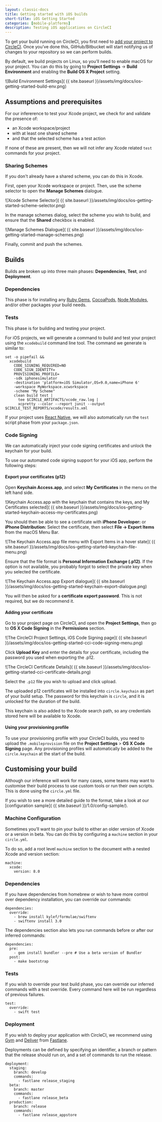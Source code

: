 ```yaml
---
layout: classic-docs
title: Getting started with iOS builds
short-title: iOS Getting Started
categories: [mobile-platforms]
description: Testing iOS applications on CircleCI
---
```


To get your build running on CircleCI, you first need to [add your project to CircleCI](https://circleci.com/projects). Once you’ve done this, GitHub/Bitbucket will start notifying us of changes to your repository so we can perform builds.

By default, we build projects on Linux, so you’ll need to enable macOS for your project. You can do this by going to **Project Settings** -> **Build Environment** and enabling the **Build OS X Project** setting.

![Build Environment Settings](  {{ site.baseurl }}/assets/img/docs/ios-getting-started-build-env.png)

## Assumptions and prerequisites

For our infererence to test your Xcode project, we check for and validate the presence of:

- an Xcode workspace/project
- with at least one shared scheme
- and that the selected scheme has a test action

If none of these are present, then we will not infer any Xcode related `test` commands for your project.

### Sharing Schemes

If you don't already have a shared scheme, you can do this in Xcode.

First, open your Xcode workspace or project. Then, use the scheme selector to open the **Manage Schemes** dialogue.

![Xcode Scheme Selector](  {{ site.baseurl }}/assets/img/docs/ios-getting-started-scheme-selector.png)

In the manage schemes dialog, select the scheme you wish to build, and ensure that the **Shared** checkbox is enabled.

![Manage Schemes Dialogue](  {{ site.baseurl }}/assets/img/docs/ios-getting-started-manage-schemes.png)

Finally, commit and push the schemes.

## Builds

Builds are broken up into three main phases: **Dependencies**, **Test**, and **Deployment**.

### Dependencies

This phase is for installing any [Ruby Gems](https://rubygems.org), [CocoaPods](https://cocoapods.org), [Node Modules](https://npmjs.org), and/or other packages your build needs.

### Tests

This phase is for building and testing your project.

For iOS projects, we will generate a command to build and test your project using the `xcodebuild` command line tool. The command we generate is similar to:

```
set -o pipefail &&
  xcodebuild
    CODE_SIGNING_REQUIRED=NO
    CODE_SIGN_IDENTITY=
    PROVISIONING_PROFILE=
    -sdk iphonesimulator
    -destination 'platform=iOS Simulator,OS=9.0,name=iPhone 6'
    -workspace MyWorkspace.xcworkspace
    -scheme "My Scheme"
    clean build test |
      tee $CIRCLE_ARTIFACTS/xcode_raw.log |
      xcpretty --color --report junit --output $CIRCLE_TEST_REPORTS/xcode/results.xml
```

If your project uses [React Native](https://facebook.github.io/react-native/), we will also automatically run the `test` script phase from your `package.json`.

### Code Signing

We can automatically inject your code signing certificates and unlock the keychain for your build.

To use our automated code signing support for your iOS app, perform the following steps:

#### Export your certificates (p12)

Open **Keychain Access.app**, and select **My Certificates** in the menu on the left hand side.

![Keychain Access.app with the keychain that contains the keys, and My Certificates selected](  {{ site.baseurl }}/assets/img/docs/ios-getting-started-keychain-access-my-certificates.png)

You should then be able to see a certificate with **iPhone Developer:** or **iPhone Distribution:**
Select the certificate, then select **File -> Export Items** from the macOS Menu Bar.

![The Keychain Access.app file menu with Export Items in a hover state](  {{ site.baseurl }}/assets/img/docs/ios-getting-started-keychain-file-menu.png)

Ensure that the file format is **Personal Information Exchange (.p12)**. If the option is not available, you probably forgot to select the private key when you selected the certificate.

![The Keychain Access.app Export dialogue](  {{ site.baseurl }}/assets/img/docs/ios-getting-started-keychain-export-dialogue.png)

You will then be asked for a **certificate export password**. This is not required, but we do recommend it.

#### Adding your certificate

Go to your project page on CircleCI, and open the **Project Settings**, then go to **OS X Code Signing** in the **Permissions** section.

![The CircleCI Project Settings, iOS Code Signing page](  {{ site.baseurl }}/assets/img/docs/ios-getting-started-cci-code-signing-menu.png)

Click **Upload Key** and enter the details for your certificate, including the password you used when exporting the .p12.

![The CircleCI Certificate Details](  {{ site.baseurl }}/assets/img/docs/ios-getting-started-cci-certificate-details.png)

Select the `.p12` file you wish to upload and click upload.

The uploaded p12 certificates will be installed into `circle.keychain` as part of your build setup. The password for this keychain is `circle`, and it is unlocked for the duration of the build.

This keychain is also added to the Xcode search path, so any credentials stored here will be available to Xcode.

#### Using your provisioning profile

To use your provisioning profile with your CircleCI builds, you need to upload the `.mobileprovision` file on the **Project Settings** > **OS X Code Signing** page. Any provisioning profiles will automatically be added to the `circle.keychain` at the start of the build.

## Customising your build

Although our inference will work for many cases, some teams may want to customise their build process to use custom tools or run their own scripts. This is done using the `circle.yml` file.

If you wish to see a more detailed guide to the format, take a look at our [configuration sample]( {{ site.baseurl }}/1.0/config-sample/).

### Machine Configuration

Sometimes you’ll want to pin your build to either an older version of Xcode or a version in beta. You can do this by configuring a `machine` section in your `circle.yml`.

To do so, add a root level `machine` section to the document with a nested Xcode and version section:

```
machine:
  xcode:
    version: 8.0
```

### Dependencies

If you have dependencies from homebrew or wish to have more control over dependency installation, you can override our commands:

```
dependencies:
  override:
    - brew install kylef/formulae/swiftenv
    - swiftenv install 3.0
```

The dependencies section also lets you run commands before or after our inferred commands:

```
dependencies:
  pre:
    - gem install bundler --pre # Use a beta version of Bundler
  post:
    - make bootstrap
```

### Tests

If you wish to override your test build phase, you can override our inferred commands with a test override. Every command here will be run regardless of previous failures.

```
test:
  override:
    - swift test
```

### Deployment

If you wish to deploy your application with CircleCI, we recommend using [Gym](https://github.com/fastlane/fastlane/tree/master/gym) and [Deliver](https://github.com/fastlane/fastlane/tree/master/deliver) from [Fastlane](https://fastlane.tools).

Deployments can be defined by specifying an identifier, a branch or pattern that the release should run on, and a set of commands to run the release.

```
deployment:
  staging:
    branch: develop
    commands:
      - fastlane release_staging
  beta:
    branch: master
    commands:
      - fastlane release_beta
  production:
    branch: release
    commands:
      - fastlane release_appstore
```
